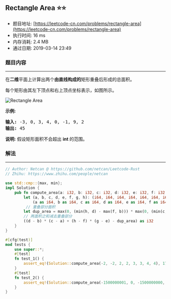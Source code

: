 ## Rectangle Area :star::star:
- 题目地址: [https://leetcode-cn.com/problems/rectangle-area](https://leetcode-cn.com/problems/rectangle-area)
- 执行时间: 16 ms 
- 内存消耗: 2.4 MB
- 通过日期: 2019-03-14 23:49

### 题目内容
---
<p>在<strong>二维</strong>平面上计算出两个<strong>由直线构成的</strong>矩形重叠后形成的总面积。</p>

<p>每个矩形由其左下顶点和右上顶点坐标表示，如图所示。</p>

<p><img alt="Rectangle Area" src="https://assets.leetcode-cn.com/aliyun-lc-upload/uploads/2018/10/22/rectangle_area.png"></p>

<p><strong>示例:</strong></p>

<pre><strong>输入:</strong> -3, 0, 3, 4, 0, -1, 9, 2
<strong>输出:</strong> 45</pre>

<p><strong>说明:</strong> 假设矩形面积不会超出 <strong>int </strong>的范围。</p>


### 解法
---
```rust
// Author: Netcan @ https://github.com/netcan/Leetcode-Rust
// Zhihu: https://www.zhihu.com/people/netcan

use std::cmp::{max, min};
impl Solution {
    pub fn compute_area(a: i32, b: i32, c: i32, d: i32, e: i32, f: i32, g: i32, h: i32) -> i32 {
        let (a, b, c, d, e, f, g, h): (i64, i64, i64, i64, i64, i64, i64, i64) =
            (a as i64, b as i64, c as i64, d as i64, e as i64, f as i64, g as i64, h as i64);
         // 重叠部分面积
        let dup_area = max(0, (min(h, d) - max(f, b))) * max(0, (min(c, g) - max(a, e)));
        // 两面积之和减去重叠部分
        ((d - b) * (c - a) + (h - f) * (g - e) - dup_area) as i32
    }
}

#[cfg(test)]
mod tests {
    use super::*;
    #[test]
    fn test_1() {
        assert_eq!(Solution::compute_area(-2, -2, 2, 2, 3, 3, 4, 4), 17);
    }
    #[test]
    fn test_2() {
        assert_eq!(Solution::compute_area(-1500000001, 0, -1500000000, 1, 1500000000, 0, 1500000001, 1), 2);
    }
}

```